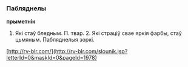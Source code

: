 ### Пабляднелы
**прыметнік**

1. Які стаў бледным. П. твар. 2. Які страціў свае яркія фарбы, стаў цьмяным. Пабляднелыя зоркі.

<a rel="author">[http://rv-blr.com/](http://rv-blr.com/slounik.jsp?letterId=0&maskId=0&pageId=1978)</a>
